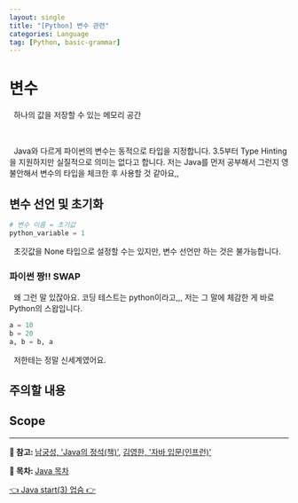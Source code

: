 ```yaml
---
layout: single
title: "[Python] 변수 관련"
categories: Language
tag: [Python, basic-grammar]
---
```


# 변수

&nbsp; 하나의 값을 저장할 수 있는 메모리 공간

<br>

&nbsp; Java와 다르게 파이썬의 변수는 동적으로 타입을 지정합니다.
3.5부터 Type Hinting을 지원하지만 실질적으로 의미는 없다고 합니다.
저는 Java를 먼저 공부해서 그런지 영 불안해서 변수의 타입을 체크한 후 사용할 것 같아요,,

##  변수 선언 및 초기화

```python
# 변수 이름 = 초기값
python_variable = 1
```

&nbsp; 초깃값을 None 타입으로 설정할 수는 있지만, 변수 선언만 하는 것은 불가능합니다.

### 파이썬 짱!! SWAP

&nbsp; 왜 그런 말 있잖아요. 코딩 테스트는 python이라고,,,
저는 그 말에 체감한 게 바로 Python의 스왑입니다.

```python
a = 10
b = 20
a, b = b, a
```
&nbsp; 저한테는 정말 신세계였어요.


## 주의할 내용


## Scope






---
<p> 
  <strong>👀 참고: </strong>
  <span itemprop="keywords">
    <a href="https://product.kyobobook.co.kr/detail/S000001550352" class="page__taxonomy-item p-category">남궁성, 'Java의 정석(책)'</a><span class="sep">, </span>
    <a href="https://www.inflearn.com/course/%EA%B9%80%EC%98%81%ED%95%9C%EC%9D%98-%EC%9E%90%EB%B0%94-%EC%9E%85%EB%AC%B8" class="page__taxonomy-item p-category">김영한, '자바 입문(인프런)'</a>
  </span>
</p>
<p> 
  <strong>📑 목차: </strong>
  <span itemprop="keywords">
    <a href="/목차/java-list" class="page__taxonomy-item p-category">Java 목차</a>
  </span>
</p>


<nav class="pagination">
<a href="/language/java-start-03" class="pagination&#45;&#45;pager" title="{{ page.previous.title | markdownify | strip_html }}"> 👈 Java start(3) </a>
<a href="#" class="pagination&#45;&#45;pager" title="{{ page.previous.title | markdownify | strip_html }}"> 업슴 👉</a>
</nav>